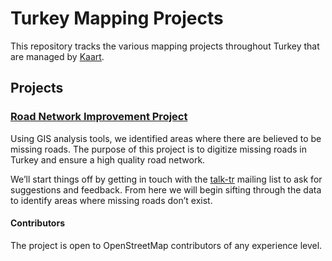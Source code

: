 # Turkey Mapping Projects
This repository tracks the various mapping projects throughout Turkey that are managed by [Kaart](https://github.com/KaartGroup/Turkey/blob/master/KAART.md "Kaart").

## Projects

### [Road Network Improvement Project](https://github.com/KaartGroup/Turkey/projects/1 "Project 1")
Using GIS analysis tools, we identified areas where there are believed to be missing roads. The purpose of this project is to digitize missing roads in Turkey and ensure a high quality road network.

We’ll start things off by getting in touch with the [talk-tr](https://lists.openstreetmap.org/listinfo/talk-tr) mailing list to ask for suggestions and feedback. From here we will begin sifting through the data to identify areas where missing roads don’t exist.

#### Contributors
The project is open to OpenStreetMap contributors of any experience level.
